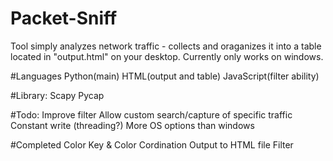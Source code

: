 # Packet-Sniff
Tool simply analyzes network traffic - collects and oraganizes it into a table located in "output.html" on your desktop.
Currently only works on windows.


#Languages
Python(main)
HTML(output and table)
JavaScript(filter ability)


#Library:
Scapy
Pycap

#Todo:
Improve filter
Allow custom search/capture of specific traffic
Constant write (threading?)
More OS options than windows

#Completed
Color Key & Color Cordination
Output to HTML file
Filter
